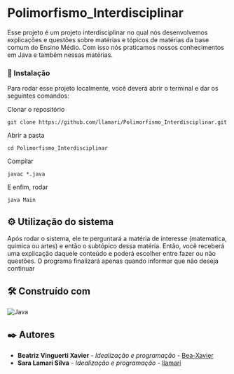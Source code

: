 # Polimorfismo_Interdisciplinar

Esse projeto é um projeto interdisciplinar no qual nós desenvolvemos explicações e questões sobre matérias e tópicos de matérias da base comum do Ensino Médio. Com isso nós praticamos nossos conhecimentos em Java e também nessas matérias.

### 🔧 Instalação

Para rodar esse projeto localmente, você deverá abrir o terminal e dar os seguintes comandos:

Clonar o repositório
```
git clone https://github.com/llamari/Polimorfismo_Interdisciplinar.git
```

Abrir a pasta
```
cd Polimorfismo_Interdisciplinar
```

Compilar
```
javac *.java
```

E enfim, rodar
```
java Main
```

## ⚙️ Utilização do sistema

Após rodar o sistema, ele te perguntará a matéria de interesse (matematica, quimica ou artes) e então o subtópico dessa matéria. Então, você receberá uma explicação daquele conteúdo e poderá escolher entre fazer ou não questões. O programa finalizará apenas quando informar que não deseja continuar

## 🛠️ Construído com

![Java](https://img.shields.io/badge/java-%23ED8B00.svg?style=for-the-badge&logo=openjdk&logoColor=white)

## ✒️ Autores

* **Beatriz Vinguerti Xavier** - *Idealização e programação* - [Bea-Xavier](https://github.com/Bea-Xavier)
* **Sara Lamari Silva** - *Idealização e programação* - [llamari](https://github.com/llamari)
